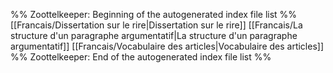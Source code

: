%% Zoottelkeeper: Beginning of the autogenerated index file list  %%
 [[Francais/Dissertation sur le rire|Dissertation sur le rire]]
 [[Francais/La structure d'un paragraphe argumentatif|La structure d'un paragraphe argumentatif]]
 [[Francais/Vocabulaire des articles|Vocabulaire des articles]]
%% Zoottelkeeper: End of the autogenerated index file list  %%
